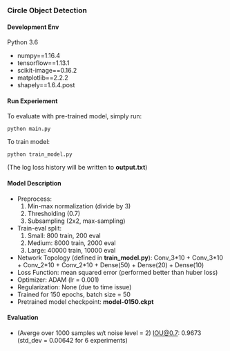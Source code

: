 ### Circle Object Detection

#### Development Env
Python 3.6
  - numpy==1.16.4
  - tensorflow==1.13.1
  - scikit-image==0.16.2
  - matplotlib==2.2.2
  - shapely==1.6.4.post 

#### Run Experiement
To evaluate with pre-trained model, simply run:
```
python main.py
```

To train model:
```
python train_model.py
```
(The log loss history will be written to __output.txt__)

#### Model Description
- Preprocess:
    1. Min-max normalization (divide by 3)
    2. Thresholding (0.7)
    3. Subsampling (2x2, max-sampling)
- Train-eval split:
    1. Small: 800 train, 200 eval
    2. Medium: 8000 train, 2000 eval
    3. Large: 40000 train, 10000 eval
- Network Topology (defined in __train_model.py__): Conv\_3\*10 + Conv\_3\*10 + Conv\_2\*10 + Conv\_2\*10 + Dense(50) + Dense(20) + Dense(10)
- Loss Function: mean squared error (performed better than huber loss)
- Optimizer: ADAM (lr = 0.001)
- Regularization: None (due to time issue)
- Trained for 150 epochs, batch size = 50
- Pretrained model checkpoint: **model-0150.ckpt**

#### Evaluation
- (Averge over 1000 samples w/t noise level = 2) IOU@0.7: 0.9673 (std\_dev = 0.00642 for 6 experiments)

